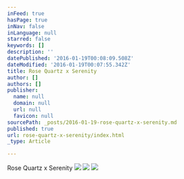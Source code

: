 ```yaml
---
inFeed: true
hasPage: true
inNav: false
inLanguage: null
starred: false
keywords: []
description: ''
datePublished: '2016-01-19T00:08:09.508Z'
dateModified: '2016-01-19T00:07:55.342Z'
title: Rose Quartz x Serenity
author: []
authors: []
publisher:
  name: null
  domain: null
  url: null
  favicon: null
sourcePath: _posts/2016-01-19-rose-quartz-x-serenity.md
published: true
url: rose-quartz-x-serenity/index.html
_type: Article

---
```

Rose Quartz x Serenity
![](https://the-grid-user-content.s3-us-west-2.amazonaws.com/43b92da7-d42c-4986-84aa-134484d82fa8.jpg)
![](https://the-grid-user-content.s3-us-west-2.amazonaws.com/6dd56770-bea2-4987-8b7d-f3fb2c2e7212.jpg)
![](https://the-grid-user-content.s3-us-west-2.amazonaws.com/8c061c84-68ed-4545-b6ee-a3f17f7d3cc1.jpg)